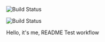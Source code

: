![Build Status](https://img.shields.io/github/workflow/status/ihorvyt/actions-hw/Python%20Tests%20and%20Build?label=Buildstyle=for-the-badge)

![Build Status](https://img.shields.io/github/workflow/status/ihorvyt/actions-hw/Python%20Tests%20and%20Build?label=Buildstyle=for-the-badge)

Hello, it's me, README
Test workflow

